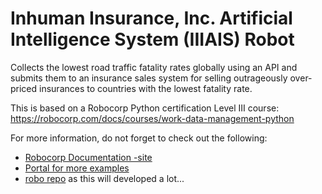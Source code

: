 # Inhuman Insurance, Inc. Artificial Intelligence System (IIIAIS) Robot

Collects the lowest road traffic fatality rates globally using an API and submits them to an insurance sales system for selling outrageously over-priced insurances to countries with the lowest fatality rate.

This is based on a Robocorp Python certification Level III course: https://robocorp.com/docs/courses/work-data-management-python

For more information, do not forget to check out the following:
* [Robocorp Documentation -site](https://robocorp.com/docs)
* [Portal for more examples](https://robocorp.com/portal)
* [robo repo](https://github.com/robocorp/robo) as this will developed a lot...